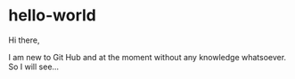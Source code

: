 # hello-world

Hi there,

I am new to Git Hub and at the moment without any knowledge whatsoever. So I will see...
